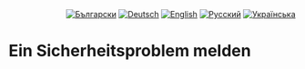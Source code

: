 <div id="locales" align="right">
  <a href="../bg/SECURITY.md"><img src="https://img.shields.io/badge/BG-grey?style=flat" alt="Български"></a>
  <a href="../de/SECURITY.md"><img src="https://img.shields.io/badge/DE-blue?style=flat" alt="Deutsch"></a>
  <a href="../en/SECURITY.md"><img src="https://img.shields.io/badge/EN-grey?style=flat" alt="English"></a>
  <a href="../ru/SECURITY.md"><img src="https://img.shields.io/badge/RU-grey?style=flat" alt="Русский"></a>
  <a href="../uk/SECURITY.md"><img src="https://img.shields.io/badge/UK-grey?style=flat" alt="Українська"></a>
</div>


# Ein Sicherheitsproblem melden
